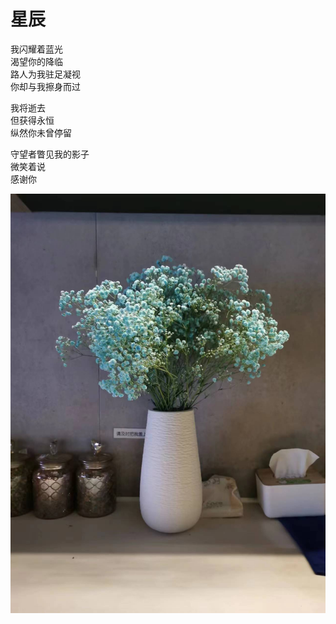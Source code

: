 # 星辰

我闪耀着蓝光  
渴望你的降临  
路人为我驻足凝视  
你却与我擦身而过  

我将逝去  
但获得永恒  
纵然你未曾停留  

守望者瞥见我的影子  
微笑着说  
感谢你  

![babys_breath_flower](./img/babys_breath_flower.jpeg)
